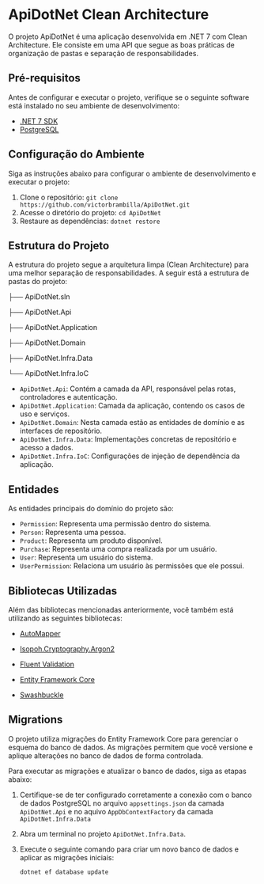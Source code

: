 # ApiDotNet Clean Architecture

O projeto ApiDotNet é uma aplicação desenvolvida em .NET 7 com Clean Architecture. Ele consiste em uma API que segue as boas práticas de organização de pastas e separação de responsabilidades.

## Pré-requisitos

Antes de configurar e executar o projeto, verifique se o seguinte software está instalado no seu ambiente de desenvolvimento:

- [.NET 7 SDK](https://dotnet.microsoft.com/download/dotnet/7.0)
- [PostgreSQL](https://www.postgresql.org/)

## Configuração do Ambiente

Siga as instruções abaixo para configurar o ambiente de desenvolvimento e executar o projeto:

1. Clone o repositório: `git clone https://github.com/victorbrambilla/ApiDotNet.git`
2. Acesse o diretório do projeto: `cd ApiDotNet`
3. Restaure as dependências: `dotnet restore`

## Estrutura do Projeto

A estrutura do projeto segue a arquitetura limpa (Clean Architecture) para uma melhor separação de responsabilidades. A seguir está a estrutura de pastas do projeto:

├── ApiDotNet.sln

├── ApiDotNet.Api

├── ApiDotNet.Application

├── ApiDotNet.Domain

├── ApiDotNet.Infra.Data

└── ApiDotNet.Infra.IoC


- `ApiDotNet.Api`: Contém a camada da API, responsável pelas rotas, controladores e autenticação.
- `ApiDotNet.Application`: Camada da aplicação, contendo os casos de uso e serviços.
- `ApiDotNet.Domain`: Nesta camada estão as entidades de domínio e as interfaces de repositório.
- `ApiDotNet.Infra.Data`: Implementações concretas de repositório e acesso a dados.
- `ApiDotNet.Infra.IoC`: Configurações de injeção de dependência da aplicação.

## Entidades

As entidades principais do domínio do projeto são:

- `Permission`: Representa uma permissão dentro do sistema.
- `Person`: Representa uma pessoa.
- `Product`: Representa um produto disponível.
- `Purchase`: Representa uma compra realizada por um usuário.
- `User`: Representa um usuário do sistema.
- `UserPermission`: Relaciona um usuário às permissões que ele possui.

## Bibliotecas Utilizadas

Além das bibliotecas mencionadas anteriormente, você também está utilizando as seguintes bibliotecas:

- [AutoMapper](https://automapper.org/)

- [Isopoh.Cryptography.Argon2](https://github.com/mheyman/Isopoh.Cryptography.Argon2)

- [Fluent Validation](https://docs.fluentvalidation.net/en/latest/)

- [Entity Framework Core](https://learn.microsoft.com/pt-br/ef/core/)

- [Swashbuckle](https://github.com/domaindrivendev/Swashbuckle.AspNetCore)

## Migrations

O projeto utiliza migrações do Entity Framework Core para gerenciar o esquema do banco de dados. As migrações permitem que você versione e aplique alterações no banco de dados de forma controlada.

Para executar as migrações e atualizar o banco de dados, siga as etapas abaixo:

1. Certifique-se de ter configurado corretamente a conexão com o banco de dados PostgreSQL no arquivo `appsettings.json` da camada `ApiDotNet.Api` e no aquivo `AppDbContextFactory` da camada `ApiDotNet.Infra.Data`
2. Abra um terminal no projeto `ApiDotNet.Infra.Data`.
3. Execute o seguinte comando para criar um novo banco de dados e aplicar as migrações iniciais:

   ```bash
   dotnet ef database update

